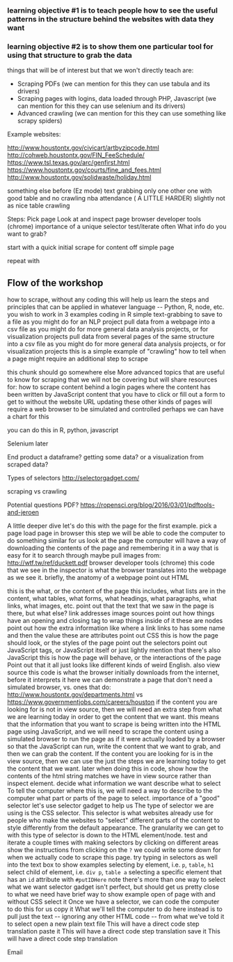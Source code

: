 
### learning objective #1 is to teach people how to see the useful patterns in the structure behind the websites with data they want


### learning objective #2 is to show them one particular tool for using that structure to grab the data


things that will be of interest but that we won't directly teach are: 
* Scraping PDFs (we can mention for this they can use tabula and its drivers)
* Scraping pages with logins, data loaded through PHP, Javascript (we can mention for this they can use selenium and its drivers)
* Advanced crawling (we can mention for this they can use something like scrapy spiders)


Example websites: 

http://www.houstontx.gov/civicart/artbyzipcode.html
http://cohweb.houstontx.gov/FIN_FeeSchedule/
https://www.tsl.texas.gov/arc/genfirst.html
https://www.houstontx.gov/courts/fine_and_fees.html
http://www.houstontx.gov/solidwaste/holiday.html

something else before (Ez mode)
text grabbing only
one other one with good table and no crawling
nba attendance ( A LITTLE HARDER)
slightly not as nice table
crawling

Steps:
Pick page
Look at and inspect page
browser developer tools (chrome)
importance of a unique selector
test/iterate often
What info do you want to grab?

start with a quick initial scrape for content off simple page

repeat with

## Flow of the workshop
how to scrape, without any coding
this will help us learn the steps and principles that can be applied in whatever language -- Python, R, node, etc. you wish to work in
3 examples coding in R
simple text-grabbing to save to a file
as you might do for an NLP project
pull data from a webpage into a csv file
as you might do for more general data analysis projects, or for visualization projects
pull data from several pages of the same structure into a csv file
as you might do for more general data analysis projects, or for visualization projects
this is a simple example of "crawling"
how to tell when a page might require an additional step to scrape

this chunk should go somewhere else
More advanced topics that are useful to know for scraping that we will not be covering but will share resources for:
how to scrape
content behind a login
pages where the content has been written by JavaScript
content that you have to click or fill out a form to get to without the website URL updating
these other kinds of pages will require a web browser to be simulated and controlled 
perhaps we can have a chart for this

you can do this in R, python, javascript

Selenium later



End product
a dataframe? getting some data? or a visualization from scraped data?

Types of selectors
http://selectorgadget.com/

scraping vs crawling




Potential questions
PDF?
https://ropensci.org/blog/2016/03/01/pdftools-and-jeroen



A little deeper dive
let's do this with the page for the first example.
pick a page
load page in browser
this step we will be able to code the computer to do something similar for us
look at the page
the computer will have a way of downloading the contents of the page and remembering it in a way that is easy for it to search through
maybe pull images from: http://wtf.tw/ref/duckett.pdf 
browser developer tools (chrome)
this code that we see in the inspector is what the browser translates into the webpage as we see it.
briefly, the anatomy of a webpage
point out HTML

this is the what, or the content of the page
this includes, what lists are in the content, what tables, what forms, what headings, what paragraphs, what links, what images, etc.
point out that the text that we saw in the page is there, but what else?
link addresses
image sources
point out how things have an opening and closing tag to wrap things inside of it
these are nodes
point out how the extra information like where a link links to has some name and then the value
these are attributes
point out CSS
this is how the page should look, or the styles of the page
point out the selectors
point out JavaScript tags, or JavaScript itself or just lightly mention that there's also JavaScript
this is how the page will behave, or the interactions of the page
Point out that it all just looks like different kinds of weird English.
also view source
this code is what the browser initially downloads from the internet, before it interprets it
here we can demonstrate a page that don't need a simulated browser, vs. ones that do:
http://www.houstontx.gov/departments.html vs https://www.governmentjobs.com/careers/houston
if the content you are looking for is not in view source, then we will need an extra step from what we are learning today in order to get the content that we want.
this means that the information that you want to scrape is being written into the HTML page using JavaScript, and we will need to scrape the content using a simulated browser to run the page as if it were actually loaded by a browser so that the JavaScript can run, write the content that we want to grab, and then we can grab the content.
If the content you are looking for is in the view source, then we can use the just the steps we are learning today to get the content that we want.
later when doing this in code, show how the contents of the html string matches we have in view source rather than inspect element.
decide what information we want
describe what to select
To tell the computer where this is, we will need a way to describe to the computer what part or parts of the page to select.
importance of a "good" selector
let's use selector gadget to help us
The type of selector we are using is the CSS selector.  This selector is what websites already use for people who make the websites to "select" different parts of the content to style differently from the default appearance.
The granularity we can get to with this type of selector is down to the HTML element/node.
test and iterate a couple times with making selectors by clicking on different areas
show the instructions from clicking on the `?`
we could write some down for when we actually code to scrape this page.
try typing in selectors as well into the text box to show examples
selecting by element, i.e. `p`, `table`, `h1`
select child of element, i.e. `div p`, `table a`
selecting a specific element that has an `id` attribute with `#putIDHere`
note
there's more than one way to select what we want
selector gadget isn't perfect, but should get us pretty close to what we need
have brief way to show example open of page with and without CSS
select it
Once we have a selector, we can code the computer to do this for us
copy it
What we'll tell the computer to do here instead is to pull just the text -- ignoring any other HTML code -- from what we've told it to select
open a new plain text file
This will have a direct code step translation
paste it
This will have a direct code step translation
save it
This will have a direct code step translation





Email
